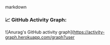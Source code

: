 markdown
### 📈 GitHub Activity Graph:
![Anurag's GitHub activity graph](https://activity-graph.herokuapp.com/graph?user
